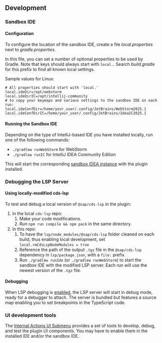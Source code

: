 ## Development

### Sandbox IDE

#### Configuration

To configure the location of the sandbox IDE, create a file *local.properties* next to *gradle.properties*.

In this file, you can set a number of optional properties to be used by Gradle.
Note that keys should always start with `local.`. Search *build.gradle* for this prefix to find all known local settings.

Sample values for Linux:

```properties
# All properties should start with 'local.'
local.ideDir=/opt/webstorm
local.ideDirIC=/opt/intellij-community
# to copy your keymaps and various settings to the sandbox IDE on each run:
local.ideConfDir=/home/your_user/.config/JetBrains/WebStorm2025.1
local.ideConfDirIC=/home/your_user/.config/JetBrains/IdeaIC2025.1
```

#### Running the Sandbox IDE

Depending on the type of IntelliJ-based IDE you have installed locally, run one of the following commands:

- `./gradlew runWebStorm` for WebStorm
- `./gradlew runIC` for IntelliJ IDEA Community Edition

This will start the
corresponding [sandbox IDEA instance](https://plugins.jetbrains.com/docs/intellij/ide-development-instance.html) with
the plugin installed.

### Debugging the LSP Server

#### Using locally-modified cds-lsp

To test and debug a local version of `@sap/cds-lsp` in the plugin:

1. In the local `cds-lsp` repo:
    1. Make your code modifications.
    2. Run `npm run compile && npm pack` in the same directory.
2. In this repo:
    1. To have the `lsp/node_modules/@sap/cds-lsp` folder cleaned on each build, thus enabling local development, set
       `local.rmCdsLspNodeModules = true`
    2. Reference the path of the output `.tgz` file in the `@sap/cds-lsp` dependency in `lsp/package.json`, with a
       `file:` prefix.
    3. Run `./gradlew runIde` (or `./gradlew runWebStorm`)  to start the sandbox IDE with the modified LSP server. Each
       run will use the newest version of the `.tgz` file.

#### Debugging

When LSP debugging is [enabled](./README.md#language-server-protocol-lsp-logs), the LSP server will start in debug mode,
ready for a debugger to attach.
The server is bundled but features a source map enabling you to set breakpoints in the TypeScript code.

### UI development tools

The [Internal Actions UI Submenu](https://plugins.jetbrains.com/docs/intellij/internal-ui-sub.html) provides a set of
tools to develop, debug, and test the plugin UI components.
You may have to enable them in the installed IDE and/or the sandbox IDE.